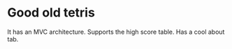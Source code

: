 # Good old tetris

It has an MVC architecture. Supports the high score table. Has a cool about tab.
